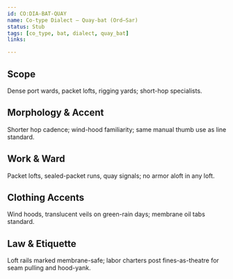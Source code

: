 ```yaml
---
id: CO:DIA-BAT-QUAY
name: Co-type Dialect — Quay-bat (Ord–Sar)
status: Stub
tags: [co_type, bat, dialect, quay_bat]
links:

---
```


## Scope
Dense port wards, packet lofts, rigging yards; short-hop specialists.

## Morphology & Accent
Shorter hop cadence; wind-hood familiarity; same manual thumb use as line standard.

## Work & Ward
Packet lofts, sealed-packet runs, quay signals; no armor aloft in any loft.

## Clothing Accents
Wind hoods, translucent veils on green-rain days; membrane oil tabs standard.

## Law & Etiquette
Loft rails marked membrane-safe; labor charters post fines-as-theatre for seam pulling and hood-yank.
